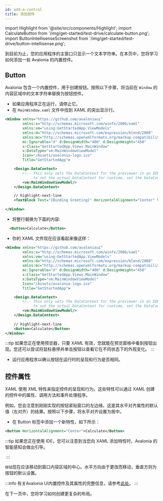 ```yaml
---
id: add-a-control
title: 添加控件
---
```


import Highlight from '@site/src/components/Highlight';
import CalculateButton from '/img/get-started/test-drive/calculate-button.png';
import ButtonIntellisenseScreenshot from '/img/get-started/test-drive/button-intellisense.png';

到目前为止，您的应用程序的主窗口只显示一个文本字符串。在本页中，您将学习如何添加一些 Avalonia 的内置控件。

## Button

Avalonia 包含一个内置控件，用于创建按钮。按照以下步骤，将当前在 `Window` 的内容区域中的文本字符串替换为按钮控件。

- 如果应用程序正在运行，请停止它。
- 在 `MainWindow.xaml` 文件中找到 XAML 的突出显示行。
```xml title='XAML' 
<Window xmlns="https://github.com/avaloniaui"
        xmlns:x="http://schemas.microsoft.com/winfx/2006/xaml"
        xmlns:vm="using:GetStartedApp.ViewModels"
        xmlns:d="http://schemas.microsoft.com/expression/blend/2008"
        xmlns:mc="http://schemas.openxmlformats.org/markup-compatibility/2006"
        mc:Ignorable="d" d:DesignWidth="400" d:DesignHeight="450"
        x:Class="GetStartedApp.Views.MainWindow"
        x:DataType="vm:MainWindowViewModel"
        Icon="/Assets/avalonia-logo.ico"
        Title="GetStartedApp">

    <Design.DataContext>
        <!-- This only sets the DataContext for the previewer in an IDE,
             to set the actual DataContext for runtime, set the DataContext property in code (look at App.axaml.cs) -->
        <vm:MainWindowViewModel/>
    </Design.DataContext>

    // highlight-next-line
    <TextBlock Text="{Binding Greeting}" HorizontalAlignment="Center" VerticalAlignment="Center"/>
    
</Window>
```

- 将整行替换为下面的内容:
```xml title='XAML'
  <Button>Calculate</Button>
```
- 你的 XAML 文件现在应该看起来像这样： 
```xml title='XAML'
<Window xmlns="https://github.com/avaloniaui"
        xmlns:x="http://schemas.microsoft.com/winfx/2006/xaml"
        xmlns:vm="using:GetStartedApp.ViewModels"
        xmlns:d="http://schemas.microsoft.com/expression/blend/2008"
        xmlns:mc="http://schemas.openxmlformats.org/markup-compatibility/2006"
        mc:Ignorable="d" d:DesignWidth="400" d:DesignHeight="450"
        x:Class="GetStartedApp.Views.MainWindow"
        x:DataType="vm:MainWindowViewModel"
        Icon="/Assets/avalonia-logo.ico"
        Title="GetStartedApp">

    <Design.DataContext>
        <!-- This only sets the DataContext for the previewer in an IDE,
             to set the actual DataContext for runtime, set the DataContext property in code (look at App.axaml.cs) -->
        <vm:MainWindowViewModel/>
    </Design.DataContext>
    
    // highlight-next-line
    <Button>Calculate</Button>    
</Window>
```

:::tip
如果您正在使用预览器，只要 XAML 有效，您就能在预览窗格中看到按钮出现。您还可以尝试将鼠标悬停并单击按钮以查看它在不同状态下的外观变化。
:::

- 运行应用程序以确认按钮在运行时的呈现和行为是否相同。

## 控件属性

XAML 使用 XML 特性来指定控件的呈现和行为。这些特性可以通过 XAML 创建的控件中的属性、调用方法和事件处理程序。

例如，您会注意到刚刚实现的按钮紧贴窗口的左边缘。这是其水平对齐属性的默认值（左对齐）的结果。按照以下步骤，将水平对齐设置为居中。

- 在 Button 标签中添加一个新特性，如下所示：

```xml
<Button HorizontalAlignment="Center">Calculate</Button>
```

:::tip
如果您正在使用 IDE，您可以注意到当您向 XAML 添加特性时，Avalonia 的智能感知会做出引导。

<img className="center" src={ButtonIntellisenseScreenshot} alt="" />
:::

`按钮`现在应该移动到窗口内容区域的中心。水平方向由于更改而移动，垂直方则为按钮的默认设置。

:::info
有关Avalonia UI内置控件及其属性的完整信息，请参考[此处](../../reference/controls)。
:::

在下一页中，您将学习如何创建更复杂的布局。
